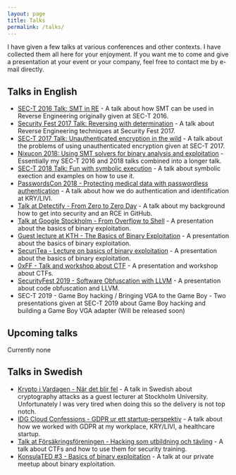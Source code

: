 ```yaml
---
layout: page
title: Talks
permalink: /talks/
---
```


I have given a few talks at various conferences and other contexts. I have collected them all here for your enjoyment.
If you want me to come and give a presentation at your event or your company, feel free to contact me by e-mail directly.

## Talks in English
* [SEC-T 2016 Talk: SMT in RE](/education/2016/09/08/sect2016-talk.html) - A talk about how SMT can be used in Reverse Engineering originally given at SEC-T 2016.
* [Security Fest 2017 Talk: Reversing with determination](/education/2017/09/21/secfest17-talk.html) - A talk about Reverse Engineering techniques at Security Fest 2017.
* [SEC-T 2017 Talk: Unauthenticated encryption in the wild](/education/2017/10/22/sect2017-talk.html) - A talk about the problems of using unauthenticated encryption given at SEC-T 2017.
* [Nixucon 2018: Using SMT solvers for binary analysis and exploitation](/education/2019/01/03/passwordscon18-talk.html) - Essentially my SEC-T 2016 and 2018 talks combined into a longer talk.
* [SEC-T 2018 Talk: Fun with symbolic execution](/education/2019/01/03/sect18-talk.html) - A talk about symbolic exection and examples on how to use it.
* [PasswordsCon 2018 - Protecting medical data with passwordless authentication](/education/2019/01/03/passwordscon18-talk.html) - A talk about how we do authentication and identification at KRY/LIVI.
* [Talk at Detectify - From Zero to Zero Day](/education/2019/01/03/detectify18-talk.html) - A talk about my background how to get into security and an RCE in GitHub.
* [Talk at Google Stockholm - From Overflow to Shell](/education/2019/01/03/google18-talk.html) - A presentation about the basics of binary exploitation.
* [Guest lecture at KTH - The Basics of Binary Exploitation](/education/2019/02/05/kth19-talk.html) - A presentation about the basics of binary exploitation.
* [SecuriTea - Lecture on basics of binary exploitation](/education/2019/06/27/foocafe-talk.html) - A presentation about the basics of binary exploitation.
* [0xFF - Talk and workshop about CTF](/education/2019/06/27/0xff-talk.html) - A presentation and workshop about CTFs.
* [SecurityFest 2019 - Software Obfuscation with LLVM](/education/2019/06/27/securityfest19-talk.html) - A presentation about code obfuscation and LLVM.
* SEC-T 2019 - Game Boy hacking / Bringing VGA to the Game Boy - Two presentations given at SEC-T 2019 about Game Boy hacking and building a Game Boy VGA adapter (Will be released soon)

## Upcoming talks

Currently none

## Talks in Swedish
* [Krypto i Vardagen - När det blir fel](https://www.youtube.com/watch?v=btLVrlfA1eo) - A talk in Swedish about cryptography attacks as a guest lecturer at Stockholm University. Unfortunately I was very tired when doing this so the delivery is not top notch.
* [IDG Cloud Confessions - GDPR ur ett startup-perspektiv](/education/2019/01/03/idgcio17-talk.html) - A talk about how we worked with GDPR at my workplace, KRY/LIVI, a healthcare startup.
* [Talk at Försäkringsföreningen - Hacking som utbildning och tävling](/education/2019/01/03/insurance-ctf-talk.html) - A talk about CTFs and how to use them for security training.
* [KonsulaTED #3 - Basics of binary exploitation](/education/2019/06/27/konsulated-talk.html) - A talk at our private meetup about binary exploitation.
